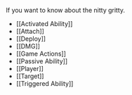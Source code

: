 
If you want to know about the nitty gritty.

- [[Activated Ability]]
- [[Attach]]
- [[Deploy]]
- [[DMG]]
- [[Game Actions]]
- [[Passive Ability]]
- [[Player]]
- [[Target]]
- [[Triggered Ability]]

